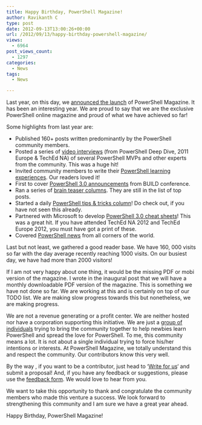 ```yaml
---
title: Happy Birthday, PowerShell Magazine!
author: Ravikanth C
type: post
date: 2012-09-13T13:00:26+00:00
url: /2012/09/13/happy-birthday-powershell-magazine/
views:
  - 6964
post_views_count:
  - 1297
categories:
  - News
tags:
  - News

---
```

Last year, on this day, we [announced the launch][1] of PowerShell Magazine. It has been an interesting year. We are proud to say that we are the exclusive PowerShell online magazine and proud of what we have achieved so far!

Some highlights from last year are:

  * Published 160+ posts written predominantly by the PowerShell community members.
  * Posted a series of [video interviews][2] (from PowerShell Deep Dive, 2011 Europe & TechEd NA) of several PowerShell MVPs and other experts from the community. This was a huge hit!
  * Invited community members to write their [PowerShell learning experiences][3]. Our readers loved it!
  * First to cover [PowerShell 3.0 announcements][4] from BUILD conference.
  * Ran a series of [brain teaser columns][5]. They are still in the list of top posts.
  * Started a daily [PowerShell tips & tricks column][6]! Do check out, if you have not seen this already.
  * Partnered with Microsoft to develop [PowerShell 3.0 cheat sheets][7]! This was a great hit. If you have attended TechEd NA 2012 and TechEd Europe 2012, you must have got a print of these.
  * Covered [PowerShell news][8] from all corners of the world.

<div>
  Last but not least, we gathered a good reader base. We have 160, 000 visits so far with the day average recently reaching 1000 visits. On our busiest day, we have had more than 2000 visitors!
</div>

If I am not very happy about one thing, it would be the missing PDF or mobi version of the magazine. I wrote in the inaugural post that we will have a monthly downloadable PDF version of the magazine. This is something we have not done so far. We are working at this and is certainly on top of our TODO list. We are making slow progress towards this but nonetheless, we are making progress.

We are not a revenue generating or a profit center. We are neither hosted nor have a corporation supporting this initiative. We are just a [group of individuals][9] trying to bring the community together to help newbies learn PowerShell and spread the love for PowerShell. To me, this community means a lot. It is not about a single individual trying to force his/her intentions or interests. At PowerShell Magazine, we totally understand this and respect the community. Our contributors know this very well.

By the way , if you want to be a contributor, just head to &#8216;[Write for us][10]&#8216; and submit a proposal! And, if you have any feedback or suggestions, please use the [feedback form][11]. We would love to hear from you.

We want to take this opportunity to thank and congratulate the community members who made this venture a success. We look forward to strengthening this community and I am sure we have a great year ahead.

Happy Birthday, PowerShell Magazine!

[1]: /2011/09/12/announcing-the-launch-of-powershell-magazine-website/
[2]: /category/columns/interviews/video/
[3]: /category/articles/how-i-learned/
[4]: /tag/build/
[5]: /category/brain-teasers/
[6]: /category/columns/tipsandtricks/
[7]: /2012/06/09/windows-powershell-3-0-and-server-manager-quick-reference-guides/
[8]: /category/news/
[9]: /about/
[10]: /write-for-us/
[11]: /feedback/